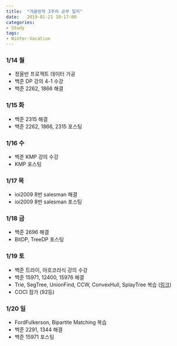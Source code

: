 ```yaml
---
title:  "겨울방학 3주차 공부 일지"
date:   2019-01-21 10:17:00
categories:
- Study
tags:
- Winter-Vacation
---
```


### 1/14 월
* 정올반 프로젝트 데이터 가공
* 백준 DP 강의 4-1 수강
* 백준 2262, 1866 해결

### 1/15 화
* 백준 2315 해결
* 백준 2262, 1866, 2315 포스팅

### 1/16 수
* 백준 KMP 강의 수강
* KMP 포스팅

### 1/17 목
* ioi2009 8번 salesman 해결
* ioi2009 8번 salesman 포스팅

### 1/18 금
* 백준 2696 해결
* BitDP, TreeDP 포스팅

### 1/19 토
* 백준 트라이, 아호코라식 강의 수강
* 백준 15971, 12400, 15976 해결
* Trie, SegTree, UnionFind, CCW, ConvexHull, SplayTree 복습 (<a href = "https://github.com/justiceHui/AlgorithmImplement">링크</a>)
* COCI 참가 (92등)

### 1/20 일
* FordFulkerson, Bipartite Matching 복습
* 백준 2291, 1344 해결
* 백준 15971 포스팅
